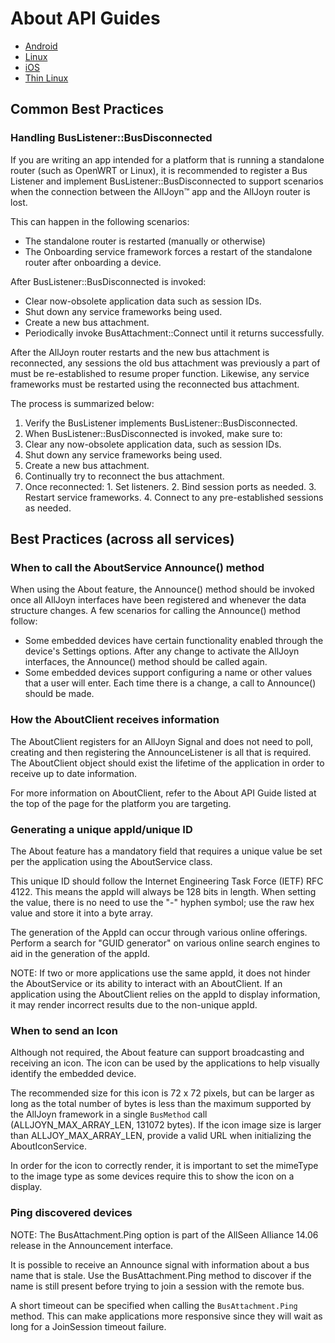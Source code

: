 # About API Guides

* [Android][about-android]
* [Linux][about-linux]
* [iOS][about-ios]
* [Thin Linux][about-thin-linux]

## Common Best Practices

### Handling BusListener::BusDisconnected

If you are writing an app intended for a platform that is 
running a standalone router (such as OpenWRT or Linux), 
it is recommended to register a Bus Listener and implement 
BusListener::BusDisconnected to support scenarios when the 
connection between the AllJoyn&trade; app and the AllJoyn router is lost.

This can happen in the following scenarios:

* The standalone router is restarted (manually or otherwise)
* The Onboarding service framework forces a restart of the 
standalone router after onboarding a device.

After BusListener::BusDisconnected is invoked:
* Clear now-obsolete application data such as session IDs.
* Shut down any service frameworks being used.
* Create a new bus attachment.
* Periodically invoke BusAttachment::Connect until it returns successfully.

After the AllJoyn router restarts and the new bus attachment is 
reconnected, any sessions the old bus attachment was previously 
a part of must be re-established to resume proper function. 
Likewise, any service frameworks must be restarted using the 
reconnected bus attachment.

The process is summarized below:
1. Verify the BusListener implements BusListener::BusDisconnected.
2. When BusListener::BusDisconnected is invoked, make sure to:
  1. Clear any now-obsolete application data, such as session IDs. 
  2. Shut down any service frameworks being used.
  3. Create a new bus attachment.
  4. Continually try to reconnect the bus attachment. 
  5. Once reconnected:
    1. Set listeners.
    2. Bind session ports as needed.
    3. Restart service frameworks.
    4. Connect to any pre-established sessions as needed.


## Best Practices (across all services)

### When to call the AboutService Announce() method

When using the About feature, the Announce() method should 
be invoked once all AllJoyn interfaces have been registered 
and whenever the data structure changes. A few scenarios 
for calling the Announce() method follow:

* Some embedded devices have certain functionality enabled 
through the device's Settings options. After any change to 
activate the AllJoyn interfaces, the Announce() method should 
be called again.
* Some embedded devices support configuring a name or other 
values that a user will enter. Each time there is a change, 
a call to Announce() should be made.

### How the AboutClient receives information

The AboutClient registers for an AllJoyn Signal and does 
not need to poll, creating and then registering the AnnounceListener 
is all that is required. The AboutClient object should exist the 
lifetime of the application in order to receive up to date information.

For more information on AboutClient, refer to the About API Guide 
listed at the top of the page for the platform you are targeting.

### Generating a unique appId/unique ID

The About feature has a mandatory field that requires a unique 
value be set per the application using the AboutService class.

This unique ID should follow the Internet Engineering Task Force 
(IETF) RFC 4122. This means the appId will always be 128 bits in 
length. When setting the value, there is no need to use the "-" hyphen 
symbol; use the raw hex value and store it into a byte array.

The generation of the AppId can occur through various online 
offerings. Perform a search for "GUID generator" on various 
online search engines to aid in the generation of the appId.

NOTE: If two or more applications use the same appId, it does 
not hinder the AboutService or its ability to interact with an 
AboutClient. If an application using the AboutClient relies on 
the appId to display information, it may render incorrect results 
due to the non-unique appId.

### When to send an Icon

Although not required, the About feature can support broadcasting 
and receiving an icon. The icon can be used by the applications to 
help visually identify the embedded device.

The recommended size for this icon is 72 x 72 pixels, but can be 
larger as long as the total number of bytes is less than the 
maximum supported by the AllJoyn framework in a single `BusMethod` 
call (ALLJOYN_MAX_ARRAY_LEN, 131072 bytes). If the icon image 
size is larger than ALLJOY_MAX_ARRAY_LEN, provide a valid URL 
when initializing the AboutIconService.

In order for the icon to correctly render, it is important to 
set the mimeType to the image type as some devices require this 
to show the icon on a display.

### Ping discovered devices

NOTE: The BusAttachment.Ping option is part of the 
AllSeen Alliance 14.06 release in the Announcement interface.

It is possible to receive an Announce signal with information 
about a bus name that is stale. Use the BusAttachment.Ping 
method to discover if the name is still present before trying 
to join a session with the remote bus.

A short timeout can be specified when calling the `BusAttachment.Ping` 
method. This can make applications more responsive since they 
will wait as long for a JoinSession timeout failure.



[about-android]: /develop/api-guides/about/android
[about-linux]: /develop/api-guides/about/linux
[about-ios]: /develop/api-guides/about/ios
[about-thin-linux]: /develop/api-guides/about/thin-linux
[api-guide]: /docs/develop/api-guides/index